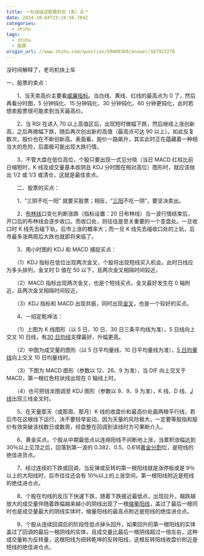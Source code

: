 ```yaml
---
title: 一句话描述股票的买（卖）点？
date: 2024-10-04T15:14:56.784Z
categories:
  - zhihu
tags:
  - zhihu
  - 股票
origin_url: //www.zhihu.com/question/59608369/answer/167923278
---
```

没时间解释了，老司机快上车

一、股票的卖点：

　　1、当天卖高价主要看[威廉指标](https://zhida.zhihu.com/search?content_id=60599318\&content_type=Answer\&match_order=1\&q=%E5%A8%81%E5%BB%89%E6%8C%87%E6%A0%87\&zd_token=eyJhbGciOiJIUzI1NiIsInR5cCI6IkpXVCJ9.eyJpc3MiOiJ6aGlkYV9zZXJ2ZXIiLCJleHAiOjE3MjgyMjc2ODUsInEiOiLlqIHlu4nmjIfmoIciLCJ6aGlkYV9zb3VyY2UiOiJlbnRpdHkiLCJjb250ZW50X2lkIjo2MDU5OTMxOCwiY29udGVudF90eXBlIjoiQW5zd2VyIiwibWF0Y2hfb3JkZXIiOjEsInpkX3Rva2VuIjpudWxsfQ.anx_MDRJuG5Npd0A_FzZnopeh9GiKauNimNjumRicsQ\&zhida_source=entity)。当白线、黄线、红线的最高点为 0 了，然后再看分时图，5 分钟钝化、15 分钟钝化、30 分钟钝化、60 分钟更钝化，此时若想卖股票很可能卖到当天最高价。

　　2、当 RSI 在进入 70 以上高值区后，出现短时微幅下跌，然后继续上涨创新高，之后再微幅下跌，随后再次创出新的高值（最高点可达 90 以上）。如此反复数次，股价也在不断创新高。表面看，股价一路飙升，其实此时正在蕴藏着一种相当大的危险，后面极可能出现大跌行情。

　　3、不管大盘在低位高位，个股只要出现一式见分晓（当日 MACD 红柱比前日缩短时，K 线及成交量基本收阴且 KDJ 分时图在相对高位）图形时，就应该抛出 1/2 或 1/3 或清仓，这就是最佳卖点。

　　二、股票的买点：

　　1、“三阴不吃一阳” 就要买股票；相反，“[三阳](https://zhida.zhihu.com/search?content_id=60599318\&content_type=Answer\&match_order=1\&q=%E4%B8%89%E9%98%B3\&zd_token=eyJhbGciOiJIUzI1NiIsInR5cCI6IkpXVCJ9.eyJpc3MiOiJ6aGlkYV9zZXJ2ZXIiLCJleHAiOjE3MjgyMjc2ODUsInEiOiLkuInpmLMiLCJ6aGlkYV9zb3VyY2UiOiJlbnRpdHkiLCJjb250ZW50X2lkIjo2MDU5OTMxOCwiY29udGVudF90eXBlIjoiQW5zd2VyIiwibWF0Y2hfb3JkZXIiOjEsInpkX3Rva2VuIjpudWxsfQ.lP2f_9MWctOpcXuJq-uy-jMp-No4Q-kSQwIIjfsJo_Q\&zhida_source=entity)不吃一阴”，要坚决卖出。

　　2、[布林线](https://zhida.zhihu.com/search?content_id=60599318\&content_type=Answer\&match_order=1\&q=%E5%B8%83%E6%9E%97%E7%BA%BF\&zd_token=eyJhbGciOiJIUzI1NiIsInR5cCI6IkpXVCJ9.eyJpc3MiOiJ6aGlkYV9zZXJ2ZXIiLCJleHAiOjE3MjgyMjc2ODUsInEiOiLluIPmnpfnur8iLCJ6aGlkYV9zb3VyY2UiOiJlbnRpdHkiLCJjb250ZW50X2lkIjo2MDU5OTMxOCwiY29udGVudF90eXBlIjoiQW5zd2VyIiwibWF0Y2hfb3JkZXIiOjEsInpkX3Rva2VuIjpudWxsfQ.BIkluiMt8AXrpuigQdRxNAsm-HBLga-98jcF4VgwDro\&zhida_source=entity)口变化判断涨跌（指标设置：20 日布林线）当一波行情结束后，开口后的布林线会逐步收口。而收口处，则往往是至关重要的一个变盘处。一旦收口时 K 线先去碰下轨，后市上涨的概率大；而一旦 K 线先去碰收口处的上轨，后市最多涨两周后大跌也就即将来临了。

　　3、用小时图的 KDJ 和 MACD 捕捉买点：

　　（1）KDJ 指标在低位出现两次金叉，个股将出现短线买入机会。此时日线应为多头排列，金叉时 D 值在 50 以下，且两次金叉相隔时间较近，

　　（2）MACD 指标出现两次金叉，也是个短线买点。金叉最好发生在 0 轴附近，且两次金叉相隔时间较近，

　　（3）KDJ 指标和 MACD 出现共振，同时出现[金叉](https://zhida.zhihu.com/search?content_id=60599318\&content_type=Answer\&match_order=7\&q=%E9%87%91%E5%8F%89\&zd_token=eyJhbGciOiJIUzI1NiIsInR5cCI6IkpXVCJ9.eyJpc3MiOiJ6aGlkYV9zZXJ2ZXIiLCJleHAiOjE3MjgyMjc2ODUsInEiOiLph5Hlj4kiLCJ6aGlkYV9zb3VyY2UiOiJlbnRpdHkiLCJjb250ZW50X2lkIjo2MDU5OTMxOCwiY29udGVudF90eXBlIjoiQW5zd2VyIiwibWF0Y2hfb3JkZXIiOjcsInpkX3Rva2VuIjpudWxsfQ.BBriHvDbHL7VerdIQZeLhGDHn7KMzVuezRmEzCDvSwQ\&zhida_source=entity)，也是一个较好的买点。

　　4、一招定乾坤法：

　　（1）上图为 K 线图形（以 5 日、10 日、30 日三条平均线为准），5 日线向上交叉 10 日线，有[30 日均线](https://zhida.zhihu.com/search?content_id=60599318\&content_type=Answer\&match_order=1\&q=30%E6%97%A5%E5%9D%87%E7%BA%BF\&zd_token=eyJhbGciOiJIUzI1NiIsInR5cCI6IkpXVCJ9.eyJpc3MiOiJ6aGlkYV9zZXJ2ZXIiLCJleHAiOjE3MjgyMjc2ODUsInEiOiIzMOaXpeWdh-e6vyIsInpoaWRhX3NvdXJjZSI6ImVudGl0eSIsImNvbnRlbnRfaWQiOjYwNTk5MzE4LCJjb250ZW50X3R5cGUiOiJBbnN3ZXIiLCJtYXRjaF9vcmRlciI6MSwiemRfdG9rZW4iOm51bGx9.5zQXSE5g8vKjz5XY9eLG0k4JIVHaxNf0SYXyVwUfErE\&zhida_source=entity)支撑最好，升幅更高。

　　（2）中图为成交量的图形（以 5 日平均量线、10 日平均量线为准），[5 日均量线](https://zhida.zhihu.com/search?content_id=60599318\&content_type=Answer\&match_order=1\&q=5%E6%97%A5%E5%9D%87%E9%87%8F%E7%BA%BF\&zd_token=eyJhbGciOiJIUzI1NiIsInR5cCI6IkpXVCJ9.eyJpc3MiOiJ6aGlkYV9zZXJ2ZXIiLCJleHAiOjE3MjgyMjc2ODUsInEiOiI15pel5Z2H6YeP57q_IiwiemhpZGFfc291cmNlIjoiZW50aXR5IiwiY29udGVudF9pZCI6NjA1OTkzMTgsImNvbnRlbnRfdHlwZSI6IkFuc3dlciIsIm1hdGNoX29yZGVyIjoxLCJ6ZF90b2tlbiI6bnVsbH0.YDxB5w-uPwurjJZjG6GTRsWIH5H4QhQp5e4UtGEwW4E\&zhida_source=entity)向上交叉 10 日均量线时。

　　（3）下图为 MACD 图形（参数以 12、26、9 为准），当 DIF 向上交叉于 MACD，第一根红色柱状线出现在 0 轴线上时。

　　（4）也可把钱龙图调至 KDJ 图形（参数以 9、9、9 为准），K 线、D 线、[J 线](https://zhida.zhihu.com/search?content_id=60599318\&content_type=Answer\&match_order=1\&q=J%E7%BA%BF\&zd_token=eyJhbGciOiJIUzI1NiIsInR5cCI6IkpXVCJ9.eyJpc3MiOiJ6aGlkYV9zZXJ2ZXIiLCJleHAiOjE3MjgyMjc2ODUsInEiOiJK57q_IiwiemhpZGFfc291cmNlIjoiZW50aXR5IiwiY29udGVudF9pZCI6NjA1OTkzMTgsImNvbnRlbnRfdHlwZSI6IkFuc3dlciIsIm1hdGNoX29yZGVyIjoxLCJ6ZF90b2tlbiI6bnVsbH0.zXprRrkO-8P6ixZN06FJbaD1_XcgbD9Biz6Ug3ZbaRA\&zhida_source=entity)出现三线金叉时。

　　5、在天量那天（或那周、那月）K 线的收盘价和最高价处画两根平行线，若后市在这根线下运行，决不要轻举妄动。因为天量的风险极大，一定要等股指和股价有效突破该线数日或数周，经盘整在回调到该线时方可果断介入。

　　6、黄金买点。个股从中期最低点以连绵阳线不间断地上涨，当累积涨幅达到 30％以上见顶之后，回落到第一波的 0.382、0.5、0.618[黄金分割](https://zhida.zhihu.com/search?content_id=60599318\&content_type=Answer\&match_order=1\&q=%E9%BB%84%E9%87%91%E5%88%86%E5%89%B2\&zd_token=eyJhbGciOiJIUzI1NiIsInR5cCI6IkpXVCJ9.eyJpc3MiOiJ6aGlkYV9zZXJ2ZXIiLCJleHAiOjE3MjgyMjc2ODUsInEiOiLpu4Tph5HliIblibIiLCJ6aGlkYV9zb3VyY2UiOiJlbnRpdHkiLCJjb250ZW50X2lkIjo2MDU5OTMxOCwiY29udGVudF90eXBlIjoiQW5zd2VyIiwibWF0Y2hfb3JkZXIiOjEsInpkX3Rva2VuIjpudWxsfQ.3Nb12x-MkWpSOz8SHu8RUZXHttXRFCiqYZ_3g1cvpmk\&zhida_source=entity)位，是短线的绝佳进货点。

　　7、经过连续的下跌或回调，当反弹或反转的第一根阳线就是涨停板或是 9％以上的大阳线时，后市往往还会有 10％以上的上涨空间，第一根阳线附近是短线的绝佳进仓点。

　　8、个股在均线的反压下快速下跌，随着下跌接近最低点，出现拉升，越跌越放大的成交量伴随着跌幅越来越小的阴线出现了一根[缩量阳线](https://zhida.zhihu.com/search?content_id=60599318\&content_type=Answer\&match_order=1\&q=%E7%BC%A9%E9%87%8F%E9%98%B3%E7%BA%BF\&zd_token=eyJhbGciOiJIUzI1NiIsInR5cCI6IkpXVCJ9.eyJpc3MiOiJ6aGlkYV9zZXJ2ZXIiLCJleHAiOjE3MjgyMjc2ODUsInEiOiLnvKnph4_pmLPnur8iLCJ6aGlkYV9zb3VyY2UiOiJlbnRpdHkiLCJjb250ZW50X2lkIjo2MDU5OTMxOCwiY29udGVudF90eXBlIjoiQW5zd2VyIiwibWF0Y2hfb3JkZXIiOjEsInpkX3Rva2VuIjpudWxsfQ.J4zDWDWAadSji2u6GUVLxTwxHsAcHp3-d3I2sZutW2E\&zhida_source=entity)，盖过了最后一根同时也是成交量最大的阴线实体时，缩量阳线的最高点附近是短线的绝佳进仓点。

　　9、个股从连续回调后的阶段性低点掉头回升，如果回升的第一根阳线的实体盖过了回调的最后一根阴线的实体，且成交量比最后一根阴线超过一倍左右，这种成交量称为反转量，这根阳线为扭转乾坤的反转阳线，这根反转阳线收盘价附近是短线的绝佳进仓点。
